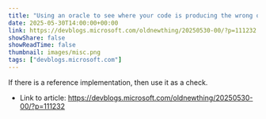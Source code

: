 ```yaml
---
title: "Using an oracle to see where your code is producing the wrong output"
date: 2025-05-30T14:00:00+00:00
link: https://devblogs.microsoft.com/oldnewthing/20250530-00/?p=111232
showShare: false
showReadTime: false
thumbnail: images/misc.png
tags: ["devblogs.microsoft.com"]
---
```

If there is a reference implementation, then use it as a check.

- Link to article: https://devblogs.microsoft.com/oldnewthing/20250530-00/?p=111232
